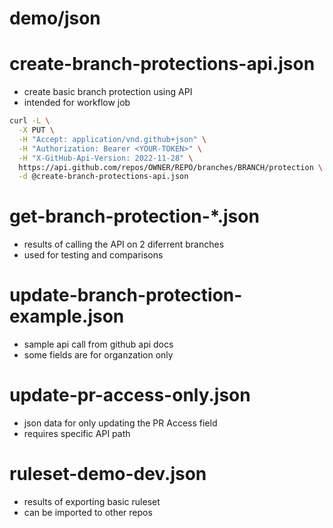 # demo/json

create-branch-protections-api.json
==================================

- create basic branch protection using API
- intended for workflow job

```bash
curl -L \
  -X PUT \
  -H "Accept: application/vnd.github+json" \
  -H "Authorization: Bearer <YOUR-TOKEN>" \
  -H "X-GitHub-Api-Version: 2022-11-28" \
  https://api.github.com/repos/OWNER/REPO/branches/BRANCH/protection \
  -d @create-branch-protections-api.json
```


get-branch-protection-*.json
============================

- results of calling the API on 2 diferrent branches
- used for testing and comparisons


update-branch-protection-example.json
=====================================

- sample api call from github api docs
- some fields are for organzation only


update-pr-access-only.json
==========================

- json data for only updating the PR Access field
- requires specific API path


ruleset-demo-dev.json
=====================

- results of exporting basic ruleset
- can be imported to other repos

